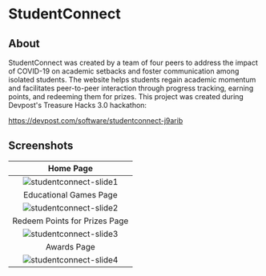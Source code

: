 # StudentConnect
## About
StudentConnect was created by a team of four peers to address the impact of COVID-19 on academic setbacks and foster communication among isolated students. The website helps students regain academic momentum and facilitates peer-to-peer interaction through progress tracking, earning points, and redeeming them for prizes.
This project was created during Devpost's Treasure Hacks 3.0 hackathon:  

https://devpost.com/software/studentconnect-j9arib
## Screenshots
| Home Page |
|   :---:  |
| ![studentconnect-slide1](https://github.com/sanjithsivajilingam/StudentConnect/assets/100434687/058283ac-0abd-422c-8dd6-2b1613937cd9)|
| Educational Games Page |
| ![studentconnect-slide2](https://github.com/sanjithsivajilingam/StudentConnect/assets/100434687/a1b74c56-bdac-4b21-990b-69a1610ab582)|
| Redeem Points for Prizes Page |
|![studentconnect-slide3](https://github.com/sanjithsivajilingam/StudentConnect/assets/100434687/6c9d30cf-38bb-4cd3-8ed4-f3f09794ad64)|
| Awards Page |
|![studentconnect-slide4](https://github.com/sanjithsivajilingam/StudentConnect/assets/100434687/5552ec1f-70a9-4aaa-8ec4-5a1a82023b0c)| 
